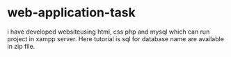 # web-application-task
i have developed websiteusing html, css php and mysql which can run project in xampp server. Here tutorial is sql for database name are available in zip file.
